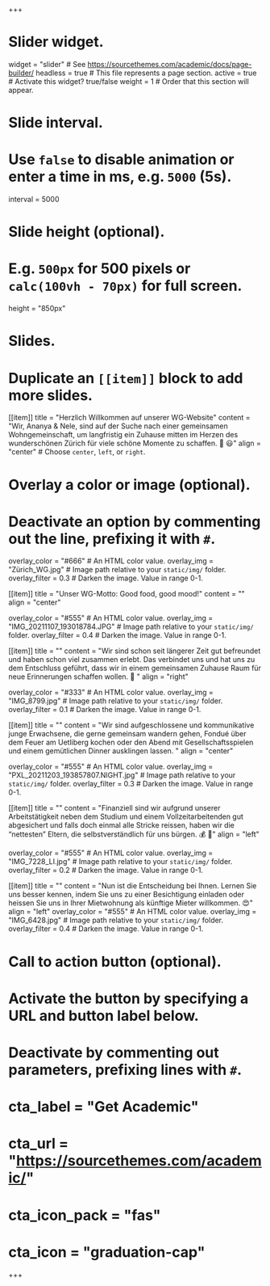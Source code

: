 +++
# Slider widget.
widget = "slider"  # See https://sourcethemes.com/academic/docs/page-builder/
headless = true  # This file represents a page section.
active = true  # Activate this widget? true/false
weight = 1  # Order that this section will appear.

# Slide interval.
# Use `false` to disable animation or enter a time in ms, e.g. `5000` (5s).
interval = 5000

# Slide height (optional).
# E.g. `500px` for 500 pixels or `calc(100vh - 70px)` for full screen.
height = "850px"

# Slides.
# Duplicate an `[[item]]` block to add more slides.

[[item]]
  title = "Herzlich Willkommen auf unserer WG-Website"
  content = "Wir, Ananya & Nele, sind auf der Suche nach einer gemeinsamen Wohngemeinschaft, um langfristig ein Zuhause mitten im Herzen des wunderschönen Zürich für viele schöne Momente zu schaffen. :house_with_garden: :smiley:"
  align = "center"  # Choose `center`, `left`, or `right`.
  # Overlay a color or image (optional).
  #   Deactivate an option by commenting out the line, prefixing it with `#`.
  overlay_color = "#666"  # An HTML color value.
  overlay_img = "Zürich_WG.jpg"  # Image path relative to your `static/img/` folder.
  overlay_filter = 0.3  # Darken the image. Value in range 0-1.


[[item]]
  title = "Unser WG-Motto: Good food, good mood!"
  content = ""
  align = "center"

  overlay_color = "#555"  # An HTML color value.
  overlay_img = "IMG_20211107_193018784.JPG"  # Image path relative to your `static/img/` folder.
  overlay_filter = 0.4  # Darken the image. Value in range 0-1.

[[item]]
  title = ""
  content = "Wir sind schon seit längerer Zeit gut befreundet und haben schon viel zusammen erlebt. Das verbindet uns und hat uns zu dem Entschluss geführt, dass wir in einem gemeinsamen Zuhause Raum für neue Erinnerungen schaffen wollen. :hear_no_evil: "
  align = "right"

  overlay_color = "#333"  # An HTML color value.
  overlay_img = "IMG_8799.jpg"  # Image path relative to your `static/img/` folder.
  overlay_filter = 0.1  # Darken the image. Value in range 0-1.

  
  [[item]]
  title = ""
  content = "Wir sind aufgeschlossene und kommunikative junge Erwachsene, die gerne gemeinsam wandern gehen, Fondué über dem Feuer am Uetliberg kochen oder den Abend mit Gesellschaftsspielen und einem gemütlichen Dinner ausklingen lassen. "
  align = "center"

  overlay_color = "#555"  # An HTML color value.
  overlay_img = "PXL_20211203_193857807.NIGHT.jpg"  # Image path relative to your `static/img/` folder.
  overlay_filter = 0.3  # Darken the image. Value in range 0-1.
  
 

[[item]]
  title = ""
  content = "Finanziell sind wir aufgrund unserer Arbeitstätigkeit neben dem Studium und einem Vollzeitarbeitenden gut abgesichert und falls doch einmal alle Stricke reissen, haben wir die “nettesten” Eltern, die selbstverständlich für uns bürgen. :moneybag: :money_with_wings:"
  align = "left"

  overlay_color = "#555"  # An HTML color value.
  overlay_img = "IMG_7228_LI.jpg"  # Image path relative to your `static/img/` folder.
  overlay_filter = 0.2  # Darken the image. Value in range 0-1.  
  
  
  [[item]]
  title = ""
  content = "Nun ist die Entscheidung bei Ihnen. Lernen Sie uns besser kennen, indem Sie uns zu einer Besichtigung einladen oder heissen Sie uns in Ihrer Mietwohnung als künftige Mieter willkommen. :heart_eyes:"
  align = "left"
  overlay_color = "#555"  # An HTML color value.
  overlay_img = "IMG_6428.jpg"  # Image path relative to your `static/img/` folder.
  overlay_filter = 0.4  # Darken the image. Value in range 0-1.  
  
  
# Call to action button (optional).
#   Activate the button by specifying a URL and button label below.
#   Deactivate by commenting out parameters, prefixing lines with `#`.
# cta_label = "Get Academic"
#  cta_url = "https://sourcethemes.com/academic/"
# cta_icon_pack = "fas"
#  cta_icon = "graduation-cap"
+++



